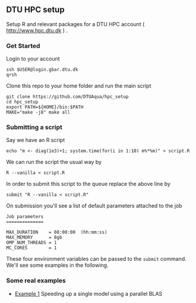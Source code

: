## DTU HPC setup

Setup R and relevant packages for a DTU HPC account ( http://www.hpc.dtu.dk ) .

### Get Started

Login to your account

```shell
ssh $USER@login.gbar.dtu.dk
qrsh
```

Clone this repo to your home folder and run the main script

```shell
git clone https://github.com/DTUAqua/hpc_setup
cd hpc_setup
export PATH=${HOME}/bin:$PATH
MAKE="make -j8" make all
```

### Submitting a script

Say we have an R script

```shell
echo "m <- diag(1e3)+1; system.time(for(i in 1:10) m%*%m)" > script.R
```

We can run the script the usual way by

```shell
R --vanilla < script.R
```

In order to submit this script to the queue replace the above line by

```shell
submit "R --vanilla < script.R"
```

On submission you'll see a list of default parameters attached to the job

```
Job parameters
==============

MAX_DURATION    = 08:00:00  (hh:mm:ss)
MAX_MEMORY      = 8gb
OMP_NUM_THREADS = 1
MC_CORES        = 1
```

These four environment variables can be passed to the `submit`
command. We'll see some examples in the following.

### Some real examples

* [Example 1](Example1) Speeding up a single model using a parallel BLAS
